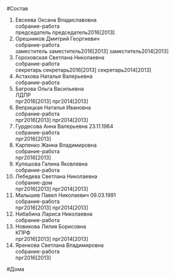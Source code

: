 #Состав  
1. Евсеева Оксана Владиславовна  
    собрание-работа  
    председатель председатель2016[2013]  
2. Орешников Дмитрий Георгиевич  
    собрание-работа  
    заместитель заместитель2016[2013] заместитель2014[2013]  
3. Гороховская Светлана Николаевна  
    собрание-работа  
    секретарь секретарь2016[2013] секретарь2014[2013]  
4. Астахова Наталья Валерьевна  
    собрание-работа  
5. Багрова Ольга Васильевна  
    ЛДПР  
    прг2016[2013] прг2014[2013]  
6. Веприцкая Наталья Ивановна  
    собрание-работа  
    прг2016[2013] прг2014[2013]  
7. Гурдесова Анна Валерьевна 23.11.1964  
    собрание-работа  
    прг2016[2013]  
8. Карпенко Жанна Владимировна  
    собрание-работа  
    прг2016[2013]  
9. Кулешова Галина Яковлевна  
    собрание-работа  
10. Лебедева Светлана Николаевна  
    собрание-дом  
    прг2016[2013] прг2014[2013]  
11. Малышев Павел Николаевич 09.03.1991  
    собрание-работа  
    прг2016[2013] прг2014[2013]  
12. Нибабина Лариса Николаевна  
    собрание-работа  
13. Новикова Лилия Борисовна  
    КПРФ  
    прг2016[2013] прг2014[2013]  
14. Яренкова Светлана Владимировна  
    собрание-работа  
    прг2016[2013]  
  
#Дома  
